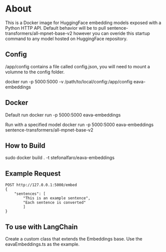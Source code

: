 # About
This is a Docker image for HuggingFace embedding models exposed with a Python HTTP API. Default behavior will be to pull sentence-transformers/all-mpnet-base-v2 however you can overide this startup command to any model hosted on HuggingFace repository.

## Config
/app/config contains a file called config.json, you will need to mount a volumne to the config folder.

docker run -p 5000:5000 -v /path/to/local/config:/app/config eava-embeddings


## Docker
Default run
docker run -p 5000:5000 eava-embeddings

Run with a specified model
docker run -p 5000:5000 eava-embeddings sentence-transformers/all-mpnet-base-v2

## How to Build
sudo docker build . -t stefonalfaro/eava-embeddings

## Example Request
```
POST http://127.0.0.1:5000/embed
{
    "sentences": [
        "This is an example sentence", 
        "Each sentence is converted"
        ]
}
```

## To use with LangChain
Create a custom class that extends the Embeddings base. Use the eavaEmbeddings.ts as the example.